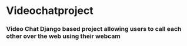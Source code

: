 # Videochatproject
### Video Chat Django based project allowing users to call each other over the web using their webcam
